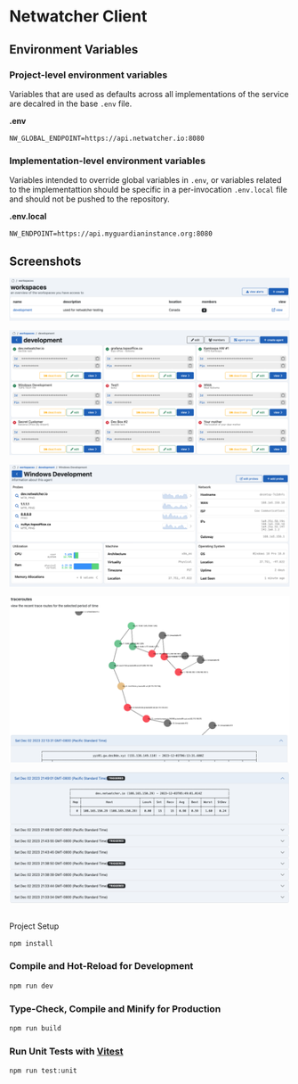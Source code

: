 # Netwatcher Client

## Environment Variables

### Project-level environment variables

Variables that are used as defaults across all implementations of the service are decalred in the base `.env` file.

**.env**

```dotenv
NW_GLOBAL_ENDPOINT=https://api.netwatcher.io:8080
```

### Implementation-level environment variables

Variables intended to override global variables in `.env`, or variables related to the implementattion should be specific in a per-invocation `.env.local` file and should not be pushed to the repository.

**.env.local**

```dotenv
NW_ENDPOINT=https://api.myguardianinstance.org:8080
```

## Screenshots



![image.png](assets/workspaces.png)

![image.png](assets/workspaceDash.png)

![image.png](assets/agentDash.png)


![image.png](assets/tracerouteMap.png)


![image.png](assets/triggeredTraceroutes.png)



## 





Project Setup

```sh
npm install
```

### Compile and Hot-Reload for Development

```sh
npm run dev
```

### Type-Check, Compile and Minify for Production

```sh
npm run build
```

### Run Unit Tests with [Vitest](https://vitest.dev/)

```sh
npm run test:unit
```
